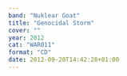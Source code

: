 ```yaml
---
band: "Nuklear Goat"
title: "Genocidal Storm"
cover: ""
year: 2012
cat: "WAR011"
format: "CD"
date: 2012-09-20T14:42:28+01:00
---
```

